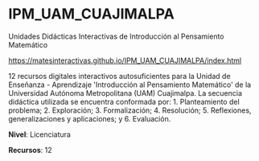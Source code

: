 # IPM_UAM_CUAJIMALPA
Unidades Didácticas Interactivas de Introducción al Pensamiento Matemático

https://matesinteractivas.github.io/IPM_UAM_CUAJIMALPA/index.html

12 recursos digitales interactivos autosuficientes para la Unidad de Enseñanza - Aprendizaje 'Introducción al Pensamiento Matemático' de la Universidad Autónoma Metropolitana (UAM) Cuajimalpa. La secuencia didáctica utilizada se encuentra conformada por: 1. Planteamiento del problema; 2. Exploración; 3. Formalización; 4. Resolución; 5. Reflexiones, generalizaciones y aplicaciones; y 6. Evaluación.

**Nivel**: Licenciatura

**Recursos**: 12
